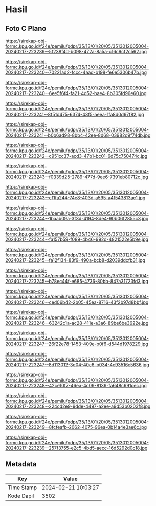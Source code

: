 # Hasil

## Foto C Plano

https://sirekap-obj-formc.kpu.go.id/f24e/pemilu/pdpr/35/13/01/20/05/3513012005004-20240217-223239--5f238f4d-b098-472a-8a5a-c16c9cf2c562.jpg

https://sirekap-obj-formc.kpu.go.id/f24e/pemilu/pdpr/35/13/01/20/05/3513012005004-20240217-223240--70221ad2-fccc-4aad-b198-fe6e5306b47b.jpg

https://sirekap-obj-formc.kpu.go.id/f24e/pemilu/pdpr/35/13/01/20/05/3513012005004-20240217-223240--6ee5f6f4-fa21-4d52-bae4-8b305fd96e60.jpg

https://sirekap-obj-formc.kpu.go.id/f24e/pemilu/pdpr/35/13/01/20/05/3513012005004-20240217-223241--8f51d475-6374-43f5-aeea-1fa8d0d97f82.jpg

https://sirekap-obj-formc.kpu.go.id/f24e/pemilu/pdpr/35/13/01/20/05/3513012005004-20240217-223241--b0b6ad98-8bb4-42ee-8d68-03982d9f74db.jpg

https://sirekap-obj-formc.kpu.go.id/f24e/pemilu/pdpr/35/13/01/20/05/3513012005004-20240217-223242--c951cc37-acd3-47b1-bc01-6d75c750474c.jpg

https://sirekap-obj-formc.kpu.go.id/f24e/pemilu/pdpr/35/13/01/20/05/3513012005004-20240217-223243--f0339d25-2789-477d-9ee6-7391eb80712c.jpg

https://sirekap-obj-formc.kpu.go.id/f24e/pemilu/pdpr/35/13/01/20/05/3513012005004-20240217-223243--cf1fa244-74e8-403d-a595-a4f543813ac1.jpg

https://sirekap-obj-formc.kpu.go.id/f24e/pemilu/pdpr/35/13/01/20/05/3513012005004-20240217-223244--1baab09a-3f3d-4194-8de4-90b06f2855c3.jpg

https://sirekap-obj-formc.kpu.go.id/f24e/pemilu/pdpr/35/13/01/20/05/3513012005004-20240217-223244--fa157b59-f089-4b46-992d-4821522e5b9e.jpg

https://sirekap-obj-formc.kpu.go.id/f24e/pemilu/pdpr/35/13/01/20/05/3513012005004-20240217-223245--fa12f134-83f9-490a-bcb8-d2039ddcfb31.jpg

https://sirekap-obj-formc.kpu.go.id/f24e/pemilu/pdpr/35/13/01/20/05/3513012005004-20240217-223245--b78ec44f-e685-4736-80bb-847a31723fd3.jpg

https://sirekap-obj-formc.kpu.go.id/f24e/pemilu/pdpr/35/13/01/20/05/3513012005004-20240217-223246--ced06b42-2b05-45ea-8716-43f2b97d8bbf.jpg

https://sirekap-obj-formc.kpu.go.id/f24e/pemilu/pdpr/35/13/01/20/05/3513012005004-20240217-223246--63242c1a-ac28-411e-a3a6-89be6be3622e.jpg

https://sirekap-obj-formc.kpu.go.id/f24e/pemilu/pdpr/35/13/01/20/05/3513012005004-20240217-223247--26f22e78-1453-409e-b0f6-d544d1978229.jpg

https://sirekap-obj-formc.kpu.go.id/f24e/pemilu/pdpr/35/13/01/20/05/3513012005004-20240217-223247--8d113012-3d04-40c6-b034-4c93516c5636.jpg

https://sirekap-obj-formc.kpu.go.id/f24e/pemilu/pdpr/35/13/01/20/05/3513012005004-20240217-223248--42ce10f7-46ea-4c09-8139-fa648c691cec.jpg

https://sirekap-obj-formc.kpu.go.id/f24e/pemilu/pdpr/35/13/01/20/05/3513012005004-20240217-223248--224cd2e9-9dde-4497-a2ee-a9d53b0203f8.jpg

https://sirekap-obj-formc.kpu.go.id/f24e/pemilu/pdpr/35/13/01/20/05/3513012005004-20240217-223249--8fcfeafb-2062-4075-96ea-0b14a4e3ae6c.jpg

https://sirekap-obj-formc.kpu.go.id/f24e/pemilu/pdpr/35/13/01/20/05/3513012005004-20240217-223239--257f3755-e2c5-4bd5-aecc-16d5292d0c18.jpg


## Metadata

| Key        | Value               |
| ---------- | ------------------- |
| Time Stamp | 2024-02-21 10:03:27 |
| Kode Dapil | 3502                |



